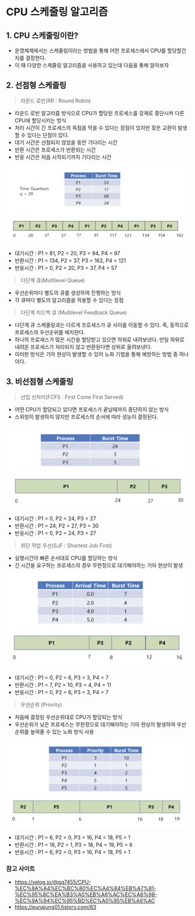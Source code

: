 CPU 스케줄링 알고리즘
=============

## 1. CPU 스케줄링이란?
- 운영체제에서는 스케줄링이라는 방법을 통해 어떤 프로세스에서 CPU를 할당할건지를 결정한다.
- 이 때 다양한 스케줄링 알고리즘을 사용하고 있는데 다음을 통해 알아보자

## 2. 선점형 스케줄링
> 라운드 로빈(RR : Round Robin)
- 라운드 로빈 알고리즘 방식으로 CPU가 할당된 프로세스를 강제로 중단시켜 다른 CPU에 할당시키는 방식
- 처리 시간이 긴 프로세스의 독점을 막을 수 있다는 장점이 있지만 잦은 교환이 발생할 수 있다는 단점이 있다.
- 대기 시간은 선점되지 않았을 동안 기다리는 시간
- 반환 시간은 프로세스가 반환되는 시간
- 반응 시간은 처음 시작되기까지 기다리는 시간
  
![라운드 로빈 이미지](/OperatingSystem/images/roundrobin.png)

- 대기시간 : P1 = 81, P2 = 20, P3 = 94, P4 = 97
- 반환시간 : P1 = 134, P2 = 37, P3 = 162, P4 = 121
- 반응시간 : P1 = 0, P2 = 20, P3 = 37, P4 = 57

> 다단계 큐(Multilevel Queue)
- 우선순위마다 별도의 큐를 생성하여 진행하는 방식
- 각 큐마다 별도의 알고리즘을 적용할 수 있다는 장점

> 다단계 피드백 큐 (Multilevel Feedback Queue)
- 다단계 큐 스케줄링과는 다르게 프로세스가 큐 사이를 이동할 수 있다. 즉, 동적으로 프로세스의 우선순위를 배치한다.
- 하나의 프로세스가 많은 시간을 할당받고 있으면 하위로 내려보낸다. 만일 하위로 내려온 프로세스가 처리되지 않고 반환된다면 상위로 올려보낸다.
- 이러한 방식은 기아 현상이 발생할 수 있어 노화 기법을 통해 예방하는 방법 중 하나이다.

## 3. 비선점형 스케줄링
> 선입 선처리(FCFS : First Come First Served)
- 어떤 CPU가 할당되고 있다면 프로세스가 끝날때까지 중단하지 않는 방식
- 스위칭이 발생하지 않지만 프로세스의 순서에 따라 성능이 결정된다.

![선입 선처리 이미지](/OperatingSystem/images/fcfs.png)

- 대기시간 : P1 = 0, P2 = 24, P3 = 27
- 반환시간 : P1 = 24, P2 = 27, P3 = 30
- 반응시간 : P1 = 0, P2 = 24, P3 = 27

> 최단 작업 우선(SJF : Shortest Job First)
- 실행시간이 빠른 순서대로 CPU를 할당하는 방식
- 긴 시간을 요구하는 프로세스의 경우 무한정으로 대기해야하는 기아 현상이 발생

![최단 작업 우선 이미지](/OperatingSystem/images/sjf.png)

- 대기시간 : P1 = 0, P2 = 6, P3 = 3, P4 = 7
- 반환시간 : P1 = 7, P2 = 10, P3 = 4, P4 = 11
- 반응시간 : P1 = 0, P2 = 6, P3 = 3, P4 = 7

> 우선순위 (Priority)
- 처음에 결정된 우선순위대로 CPU가 할당되는 방식
- 우선순위가 낮은 프로세스는 무한정으로 대기해야하는 기아 현상이 발생하여 우선순위를 높여줄 수 있는 노화 방식 사용

![우선순위 이미지](/OperatingSystem/images/priority.png)

- 대기시간 : P1 = 6, P2 = 0, P3 = 16, P4 = 18, P5 = 1
- 반환시간 : P1 = 16, P2 = 1, P3 = 18, P4 = 19, P5 = 6
- 반응시간 : P1 = 6, P2 = 0, P3 = 16, P4 = 18, P5 = 1

### 참고 사이트
- https://velog.io/@qq7455/CPU-%EC%8A%A4%EC%BC%80%EC%A4%84%EB%A7%81-%EC%95%8C%EA%B3%A0%EB%A6%AC%EC%A6%98-%EC%9A%94%EC%95%BD%EC%A0%95%EB%A6%AC
- https://eunajung01.tistory.com/63
